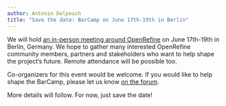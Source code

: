 ```yaml
---
author: Antonin Delpeuch
title: "Save the date: BarCamp on June 17th-19th in Berlin"
---
```


We will hold [an in-person meeting around OpenRefine](https://openrefine.github.io/BarCamp2024/) on June 17th-19th in Berlin, Germany.
We hope to gather many interested OpenRefine community members, partners and stakeholders who want to help shape the project’s future.
Remote attendance will be possible too.

Co-organizers for this event would be welcome. If you would like to help shape the BarCamp, please let us know [on the forum](https://forum.openrefine.org/t/organizing-an-openrefine-barcamp/179/35).

More details will follow. For now, just save the date!
